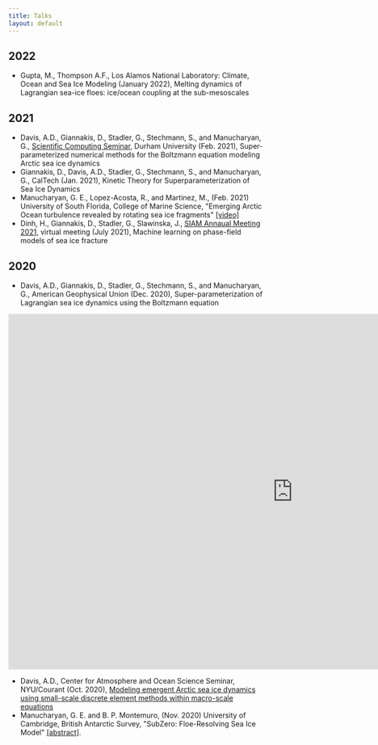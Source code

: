 ```yaml
---
title: Talks
layout: default
---
```


## 2022

- Gupta, M., Thompson A.F., Los Alamos National Laboratory: Climate, Ocean and Sea Ice Modeling (January 2022), Melting dynamics of Lagrangian sea-ice floes: ice/ocean coupling at the sub-mesoscales

## 2021

- Davis, A.D., Giannakis, D., Stadler, G., Stechmann, S., and Manucharyan, G., [Scientific Computing Seminar](https://duscicomp.github.io/events/seminar_series/), Durham University (Feb. 2021), Super-parameterized numerical methods for the Boltzmann equation modeling Arctic sea ice dynamics
- Giannakis, D., Davis, A.D., Stadler, G., Stechmann, S., and Manucharyan, G., CalTech (Jan. 2021), Kinetic Theory for Superparameterization of Sea Ice Dynamics
- Manucharyan, G. E., Lopez-Acosta, R., and Martinez, M., (Feb. 2021) University of South Florida, College of Marine Science, "Emerging Arctic Ocean turbulence revealed by rotating sea ice fragments" <a href="https://www.youtube.com/watch?v=yto8WPoGNZc">[video]</a>
- Dinh, H., Giannakis, D., Stadler, G., Slawinska, J., [SIAM Annaual Meeting 2021](https://www.siam.org/conferences/cm/conference/an21), virtual meeting (July 2021), Machine learning on phase-field models of sea ice fracture

## 2020

- Davis, A.D., Giannakis, D., Stadler, G., Stechmann, S., and Manucharyan, G., American Geophysical Union (Dec. 2020), Super-parameterization of Lagrangian sea ice dynamics using the Boltzmann equation 
<iframe width="1126" height="704" src="https://www.youtube.com/embed/CF5_fQ-V-oI" frameborder="0" allow="accelerometer; autoplay; clipboard-write; encrypted-media; gyroscope; picture-in-picture" allowfullscreen></iframe>

- Davis, A.D., Center for Atmosphere and Ocean Science Seminar, NYU/Courant (Oct. 2020), <a href="https://github.com/SPIce-Team/spice-team.github.io/raw/master/files/DAVIS_CAOS_Seminar.pdf">Modeling emergent Arctic sea ice dynamics using small-scale discrete element methods within macro-scale equations</a> 
- Manucharyan, G. E. and B. P. Montemuro, (Nov. 2020) University of Cambridge, British Antarctic Survey, "SubZero: Floe-Resolving Sea Ice Model" <a href="http://talks.cam.ac.uk/talk/index/150727">[abstract]</a>.

